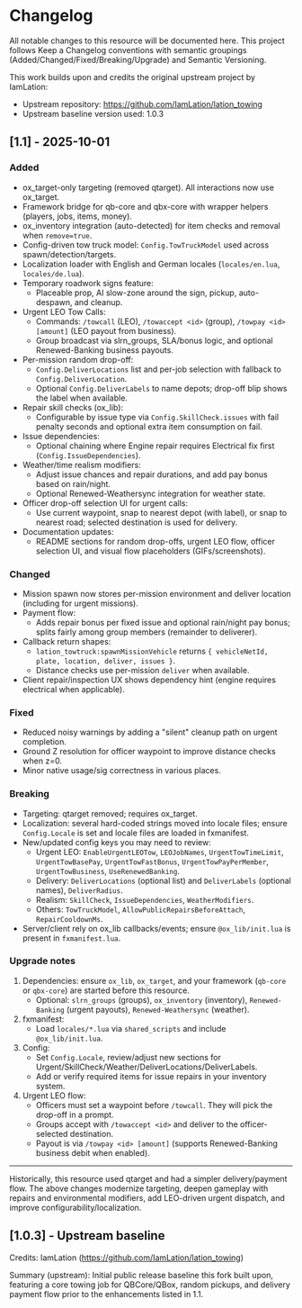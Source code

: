 # Changelog

All notable changes to this resource will be documented here.
This project follows Keep a Changelog conventions with semantic groupings (Added/Changed/Fixed/Breaking/Upgrade) and Semantic Versioning.

This work builds upon and credits the original upstream project by IamLation:
- Upstream repository: https://github.com/IamLation/lation_towing
- Upstream baseline version used: 1.0.3

## [1.1] - 2025-10-01

### Added
- ox_target-only targeting (removed qtarget). All interactions now use ox_target.
- Framework bridge for qb-core and qbx-core with wrapper helpers (players, jobs, items, money).
- ox_inventory integration (auto-detected) for item checks and removal when `remove=true`.
- Config-driven tow truck model: `Config.TowTruckModel` used across spawn/detection/targets.
- Localization loader with English and German locales (`locales/en.lua`, `locales/de.lua`).
- Temporary roadwork signs feature:
  - Placeable prop, AI slow-zone around the sign, pickup, auto-despawn, and cleanup.
- Urgent LEO Tow Calls:
  - Commands: `/towcall` (LEO), `/towaccept <id>` (group), `/towpay <id> [amount]` (LEO payout from business).
  - Group broadcast via slrn_groups, SLA/bonus logic, and optional Renewed-Banking business payouts.
- Per-mission random drop-off:
  - `Config.DeliverLocations` list and per-job selection with fallback to `Config.DeliverLocation`.
  - Optional `Config.DeliverLabels` to name depots; drop-off blip shows the label when available.
- Repair skill checks (ox_lib):
  - Configurable by issue type via `Config.SkillCheck.issues` with fail penalty seconds and optional extra item consumption on fail.
- Issue dependencies:
  - Optional chaining where Engine repair requires Electrical fix first (`Config.IssueDependencies`).
- Weather/time realism modifiers:
  - Adjust issue chances and repair durations, and add pay bonus based on rain/night.
  - Optional Renewed-Weathersync integration for weather state.
- Officer drop-off selection UI for urgent calls:
  - Use current waypoint, snap to nearest depot (with label), or snap to nearest road; selected destination is used for delivery.
- Documentation updates:
  - README sections for random drop-offs, urgent LEO flow, officer selection UI, and visual flow placeholders (GIFs/screenshots).

### Changed
- Mission spawn now stores per-mission environment and deliver location (including for urgent missions).
- Payment flow:
  - Adds repair bonus per fixed issue and optional rain/night pay bonus; splits fairly among group members (remainder to deliverer).
- Callback return shapes:
  - `lation_towtruck:spawnMissionVehicle` returns `{ vehicleNetId, plate, location, deliver, issues }`.
  - Distance checks use per-mission `deliver` when available.
- Client repair/inspection UX shows dependency hint (engine requires electrical when applicable).

### Fixed
- Reduced noisy warnings by adding a "silent" cleanup path on urgent completion.
- Ground Z resolution for officer waypoint to improve distance checks when z=0.
- Minor native usage/sig correctness in various places.

### Breaking
- Targeting: qtarget removed; requires ox_target.
- Localization: several hard-coded strings moved into locale files; ensure `Config.Locale` is set and locale files are loaded in fxmanifest.
- New/updated config keys you may need to review:
  - Urgent LEO: `EnableUrgentLEOTow`, `LEOJobNames`, `UrgentTowTimeLimit`, `UrgentTowBasePay`, `UrgentTowFastBonus`, `UrgentTowPayPerMember`, `UrgentTowBusiness`, `UseRenewedBanking`.
  - Delivery: `DeliverLocations` (optional list) and `DeliverLabels` (optional names), `DeliverRadius`.
  - Realism: `SkillCheck`, `IssueDependencies`, `WeatherModifiers`.
  - Others: `TowTruckModel`, `AllowPublicRepairsBeforeAttach`, `RepairCooldownMs`.
- Server/client rely on ox_lib callbacks/events; ensure `@ox_lib/init.lua` is present in `fxmanifest.lua`.

### Upgrade notes
1) Dependencies: ensure `ox_lib`, `ox_target`, and your framework (`qb-core` or `qbx-core`) are started before this resource.
   - Optional: `slrn_groups` (groups), `ox_inventory` (inventory), `Renewed-Banking` (urgent payouts), `Renewed-Weathersync` (weather).
2) fxmanifest:
   - Load `locales/*.lua` via `shared_scripts` and include `@ox_lib/init.lua`.
3) Config:
   - Set `Config.Locale`, review/adjust new sections for Urgent/SkillCheck/Weather/DeliverLocations/DeliverLabels.
   - Add or verify required items for issue repairs in your inventory system.
4) Urgent LEO flow:
   - Officers must set a waypoint before `/towcall`. They will pick the drop-off in a prompt.
   - Groups accept with `/towaccept <id>` and deliver to the officer-selected destination.
   - Payout is via `/towpay <id> [amount]` (supports Renewed-Banking business debit when enabled).

---

Historically, this resource used qtarget and had a simpler delivery/payment flow. The above changes modernize targeting, deepen gameplay with repairs and environmental modifiers, add LEO-driven urgent dispatch, and improve configurability/localization.

## [1.0.3] - Upstream baseline
Credits: IamLation (https://github.com/IamLation/lation_towing)

Summary (upstream): Initial public release baseline this fork built upon, featuring a core towing job for QBCore/QBox, random pickups, and delivery payment flow prior to the enhancements listed in 1.1.
